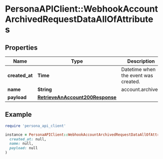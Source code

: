 # PersonaAPIClient::WebhookAccountArchivedRequestDataAllOfAttributes

## Properties

| Name | Type | Description | Notes |
| ---- | ---- | ----------- | ----- |
| **created_at** | **Time** | Datetime when the event was created. | [optional] |
| **name** | **String** | account.archived | [optional] |
| **payload** | [**RetrieveAnAccount200Response**](RetrieveAnAccount200Response.md) |  | [optional] |

## Example

```ruby
require 'persona_api_client'

instance = PersonaAPIClient::WebhookAccountArchivedRequestDataAllOfAttributes.new(
  created_at: null,
  name: null,
  payload: null
)
```

